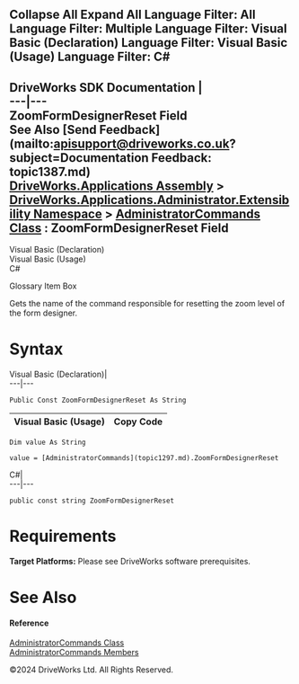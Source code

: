        

 Collapse All Expand All  Language Filter: All  Language Filter: Multiple  Language Filter: Visual Basic (Declaration) Language Filter: Visual Basic (Usage) Language Filter: C#  
---  
DriveWorks SDK Documentation  |   
---|---  
ZoomFormDesignerReset Field   
See Also [Send Feedback](mailto:apisupport@driveworks.co.uk?subject=Documentation Feedback: topic1387.md)  
[DriveWorks.Applications Assembly](topic13.md) > [DriveWorks.Applications.Administrator.Extensibility Namespace](topic1277.md) > [AdministratorCommands Class](topic1297.md) : ZoomFormDesignerReset Field  
---  
  
Visual Basic (Declaration)    
Visual Basic (Usage)    
C# 

Glossary Item Box

Gets the name of the command responsible for resetting the zoom level of the form designer. 

# Syntax

Visual Basic (Declaration)|   
---|---  
      
    
    Public Const ZoomFormDesignerReset As String  
  
Visual Basic (Usage)| Copy Code  
---|---  
      
    
    Dim value As String
     
    value = [AdministratorCommands](topic1297.md).ZoomFormDesignerReset  
  
C#|   
---|---  
      
    
    public const string ZoomFormDesignerReset  
  
# Requirements

**Target Platforms:** Please see DriveWorks software prerequisites.

# See Also

#### Reference

[AdministratorCommands Class](topic1297.md)   
[AdministratorCommands Members](topic1298.md)

©2024 DriveWorks Ltd. All Rights Reserved.

